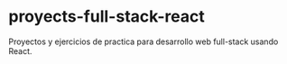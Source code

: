 # proyects-full-stack-react
Proyectos y ejercicios de practica para desarrollo web full-stack usando React. 
